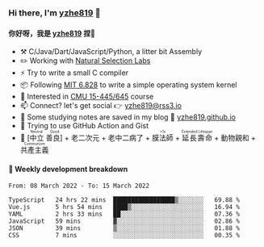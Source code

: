 ### Hi there, I'm [yzhe819](https://github.com/yzhe819) 👋

#### 你好呀，我是 [yzhe819](https://github.com/yzhe819) 捏👋

- :hammer_and_pick: C/Java/Dart/JavaScript/Python, a litter bit Assembly
- :pencil2: Working with [Natural Selection Labs](https://github.com/NaturalSelectionLabs)
- ⚡ Try to write a small C compiler
- 📦 Following [MIT 6.828](https://pdos.csail.mit.edu/6.828/2018/overview.html) to write a simple operating system kernel
- 🧪 Interested in [CMU 15-445/645](https://15445.courses.cs.cmu.edu/fall2020/) course
- 📫 Connect? let's get social 👉 yzhe819@rss3.io
- :scroll: Some studying notes are saved in my blog :space_invader: [yzhe819.github.io](https://yzhe819.github.io/)
- 🌟 Trying to use GitHub Action and Gist
- 🔑 <ruby>[中立 善良]<rp>（</rp><rt>Neutral Good</rt><rp>）</rp></ruby> + 老二次元 + 老中二病了 + <ruby>膜法師<rp>（</rp><rt>+1s</rt><rp>）</rp></ruby> + <ruby>延長壽命<rp>（</rp><rt>Extended Lifespan</rt><rp>）</rp></ruby> + 動物親和 + <ruby>共產主義<rp>（</rp><rt>Communism</rt><rp>）</rp></ruby>



#### 📝 Weekly development breakdown

<!--START_SECTION:waka-->

```text
From: 08 March 2022 - To: 15 March 2022

TypeScript   24 hrs 22 mins  █████████████████▒░░░░░░░   69.88 %
Vue.js       5 hrs 54 mins   ████▒░░░░░░░░░░░░░░░░░░░░   16.94 %
YAML         2 hrs 33 mins   ██░░░░░░░░░░░░░░░░░░░░░░░   07.36 %
JavaScript   59 mins         ▓░░░░░░░░░░░░░░░░░░░░░░░░   02.86 %
JSON         39 mins         ▒░░░░░░░░░░░░░░░░░░░░░░░░   01.88 %
CSS          7 mins          ░░░░░░░░░░░░░░░░░░░░░░░░░   00.35 %
```

<!--END_SECTION:waka-->



